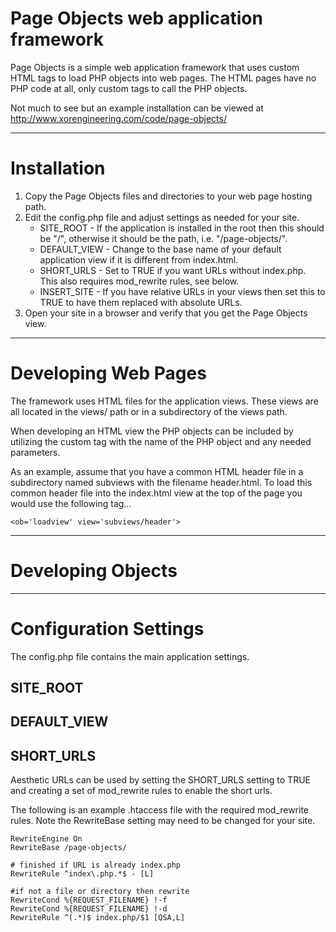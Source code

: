 # Page Objects web application framework

Page Objects is a simple web application framework that uses custom HTML tags to load PHP objects into web pages.
The HTML pages have no PHP code at all, only custom tags to call the PHP objects.


Not much to see but an example installation can be viewed at http://www.xorengineering.com/code/page-objects/

-----------------------------

# Installation

1. Copy the Page Objects files and directories to your web page hosting path.
2. Edit the config.php file and adjust settings as needed for your site.
	* SITE_ROOT - If the application is installed in the root then this should be "/", otherwise it should be the path, i.e. "/page-objects/".
	* DEFAULT_VIEW - Change to the base name of your default application view if it is different from index.html.
	* SHORT_URLS - Set to TRUE if you want URLs without index.php. This also requires mod_rewrite rules, see below.
	* INSERT_SITE - If you have relative URLs in your views then set this to TRUE to have them replaced with absolute URLs.
3. Open your site in a browser and verify that you get the Page Objects view.


---------------------------------

# Developing Web Pages

The framework uses HTML files for the application views. These views are all located in the views/ path or in a subdirectory of the views path.

When developing an HTML view the PHP objects can be included by utilizing the custom <ob> tag with the name of the PHP object and any needed parameters.

As an example, assume that you have a common HTML header file in a subdirectory named subviews with the filename header.html.
To load this common header file into the index.html view at the top of the page you would use the following <ob> tag...

	<ob='loadview' view='subviews/header'>



---------------------------------

# Developing Objects



----------------------------------


# Configuration Settings

The config.php file contains the main application settings.


## SITE_ROOT


## DEFAULT_VIEW


## SHORT_URLS

Aesthetic URLs can be used by setting the SHORT_URLS setting to TRUE and creating a set of mod_rewrite rules to enable the short urls.

The following is an example .htaccess file with the required mod_rewrite rules. Note the RewriteBase setting may need to be changed for your site.

	RewriteEngine On
	RewriteBase /page-objects/
	
	# finished if URL is already index.php
	RewriteRule ^index\.php.*$ - [L]
	
	#if not a file or directory then rewrite
	RewriteCond %{REQUEST_FILENAME} !-f
	RewriteCond %{REQUEST_FILENAME} !-d
	RewriteRule ^(.*)$ index.php/$1 [QSA,L]


